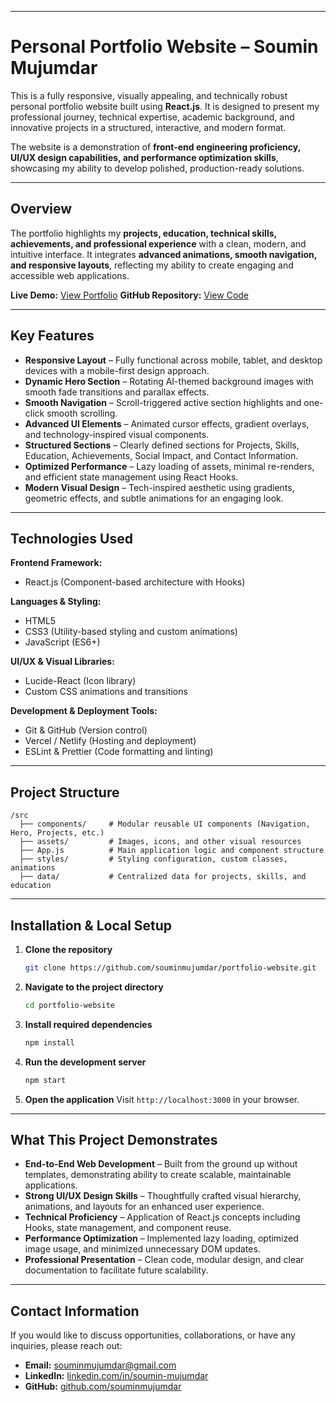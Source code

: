 

---

# Personal Portfolio Website – Soumin Mujumdar

This is a fully responsive, visually appealing, and technically robust personal portfolio website built using **React.js**.
It is designed to present my professional journey, technical expertise, academic background, and innovative projects in a structured, interactive, and modern format.

The website is a demonstration of **front-end engineering proficiency, UI/UX design capabilities, and performance optimization skills**, showcasing my ability to develop polished, production-ready solutions.

---

## Overview

The portfolio highlights my **projects, education, technical skills, achievements, and professional experience** with a clean, modern, and intuitive interface.
It integrates **advanced animations, smooth navigation, and responsive layouts**, reflecting my ability to create engaging and accessible web applications.

**Live Demo:** [View Portfolio](https://your-live-site-link.com)
**GitHub Repository:** [View Code](https://github.com/souminmujumdar)

---

## Key Features

* **Responsive Layout** – Fully functional across mobile, tablet, and desktop devices with a mobile-first design approach.
* **Dynamic Hero Section** – Rotating AI-themed background images with smooth fade transitions and parallax effects.
* **Smooth Navigation** – Scroll-triggered active section highlights and one-click smooth scrolling.
* **Advanced UI Elements** – Animated cursor effects, gradient overlays, and technology-inspired visual components.
* **Structured Sections** – Clearly defined sections for Projects, Skills, Education, Achievements, Social Impact, and Contact Information.
* **Optimized Performance** – Lazy loading of assets, minimal re-renders, and efficient state management using React Hooks.
* **Modern Visual Design** – Tech-inspired aesthetic using gradients, geometric effects, and subtle animations for an engaging look.

---

## Technologies Used

**Frontend Framework:**

* React.js (Component-based architecture with Hooks)

**Languages & Styling:**

* HTML5
* CSS3 (Utility-based styling and custom animations)
* JavaScript (ES6+)

**UI/UX & Visual Libraries:**

* Lucide-React (Icon library)
* Custom CSS animations and transitions

**Development & Deployment Tools:**

* Git & GitHub (Version control)
* Vercel / Netlify (Hosting and deployment)
* ESLint & Prettier (Code formatting and linting)

---

## Project Structure

```
/src
  ├── components/     # Modular reusable UI components (Navigation, Hero, Projects, etc.)
  ├── assets/         # Images, icons, and other visual resources
  ├── App.js          # Main application logic and component structure
  ├── styles/         # Styling configuration, custom classes, animations
  ├── data/           # Centralized data for projects, skills, and education
```

---

## Installation & Local Setup

1. **Clone the repository**

   ```bash
   git clone https://github.com/souminmujumdar/portfolio-website.git
   ```
2. **Navigate to the project directory**

   ```bash
   cd portfolio-website
   ```
3. **Install required dependencies**

   ```bash
   npm install
   ```
4. **Run the development server**

   ```bash
   npm start
   ```
5. **Open the application**
   Visit `http://localhost:3000` in your browser.

---

## What This Project Demonstrates

* **End-to-End Web Development** – Built from the ground up without templates, demonstrating ability to create scalable, maintainable applications.
* **Strong UI/UX Design Skills** – Thoughtfully crafted visual hierarchy, animations, and layouts for an enhanced user experience.
* **Technical Proficiency** – Application of React.js concepts including Hooks, state management, and component reuse.
* **Performance Optimization** – Implemented lazy loading, optimized image usage, and minimized unnecessary DOM updates.
* **Professional Presentation** – Clean code, modular design, and clear documentation to facilitate future scalability.

---

## Contact Information

If you would like to discuss opportunities, collaborations, or have any inquiries, please reach out:

* **Email:** [souminmujumdar@gmail.com](mailto:souminmujumdar@gmail.com)
* **LinkedIn:** [linkedin.com/in/soumin-mujumdar](https://linkedin.com/in/soumin-mujumdar-a3b4aa351)
* **GitHub:** [github.com/souminmujumdar](https://github.com/souminmujumdar)




